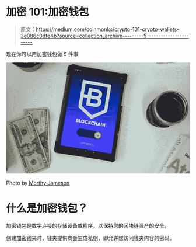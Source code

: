 # 加密 101:加密钱包

> 原文：<https://medium.com/coinmonks/crypto-101-crypto-wallets-3e086c0dfe4b?source=collection_archive---------5----------------------->

现在你可以用加密钱包做 5 件事

![](img/2d1d1d72747cd7ba1f6866932d4f75e3.png)

Photo by [Morthy Jameson](https://www.pexels.com/photo/coffee-apple-smartphone-books-9588207/)

# 什么是加密钱包？

加密钱包是数字连接的存储设备或程序，以保持您的区块链资产的安全。

创建加密钱夹时，钱夹提供商会生成私钥，即允许您访问钱夹内容的密码。